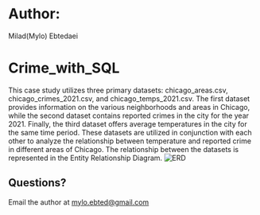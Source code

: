# Author: 
Milad(Mylo) Ebtedaei

# Crime_with_SQL
This case study utilizes three primary datasets: chicago_areas.csv, chicago_crimes_2021.csv, and chicago_temps_2021.csv. The first dataset provides information on the various neighborhoods and areas in Chicago, while the second dataset contains reported crimes in the city for the year 2021. Finally, the third dataset offers average temperatures in the city for the same time period. These datasets are utilized in conjunction with each other to analyze the relationship between temperature and reported crime in different areas of Chicago. The relationship between the datasets is represented in the Entity Relationship Diagram.
![ERD](https://user-images.githubusercontent.com/121390440/234681153-a72a1f1d-edd4-485c-93da-cc7ab36218e3.jpg)

## Questions?
Email the author at mylo.ebted@gmail.com
